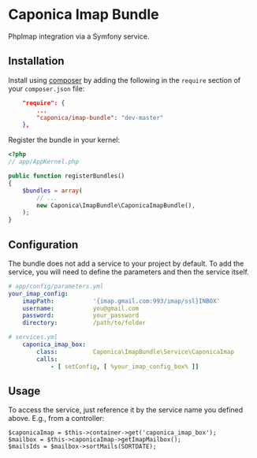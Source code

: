 Caponica Imap Bundle
====================

PhpImap integration via a Symfony service.

Installation
------------

Install using [composer](http://getcomposer.org) by adding the following in the `require` section of your `composer.json` file:

``` json
    "require": {
        ...
        "caponica/imap-bundle": "dev-master"
    },
```

Register the bundle in your kernel:

``` php
<?php
// app/AppKernel.php

public function registerBundles()
{
    $bundles = array(
        // ...
        new Caponica\ImapBundle\CaponicaImapBundle(),
    );
}
```


Configuration
-------------

The bundle does not add a service to your project by default. To add the service,
you will need to define the parameters and then the service itself.

``` yaml
# app/config/parameters.yml
your_imap_config:
    imapPath:           '{imap.gmail.com:993/imap/ssl}INBOX'
    username:           you@gmail.com
    password:           your_password
    directory:          /path/to/folder
```

``` yaml
# services.yml
    caponica_imap_box:
        class:          Caponica\ImapBundle\Service\CaponicaImap
        calls:
            - [ setConfig, [ %your_imap_config_box% ]]
```


Usage
-----

To access the service, just reference it by the service name you defined above. E.g., from a controller:

    $caponicaImap = $this->container->get('caponica_imap_box');
    $mailbox = $this->caponicaImap->getImapMailbox();
    $mailsIds = $mailbox->sortMails(SORTDATE);
